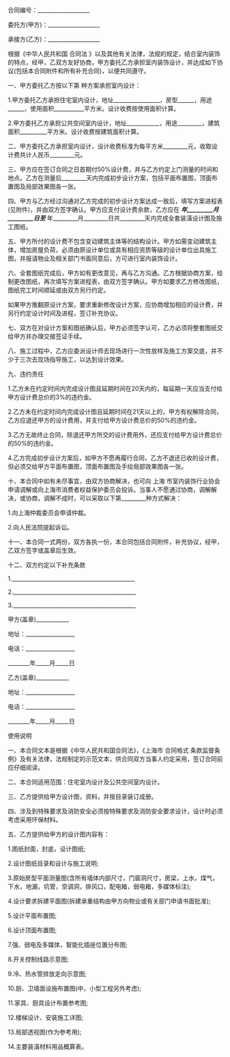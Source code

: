 
 


合同编号：___________________


委托方(甲方)：___________________


承接方(乙方)：___________________


根据《中华人民共和国
合同法
》以及其他有关法律，法规的规定，结合室内装饰的特点，经甲，乙双方友好协商，甲方委托乙方承担室内装饰设计，并达成如下协议(包括本合同附件和所有补充合同)，以便共同遵守。


一、甲方委托乙方按以下第 种方案承担室内设计：


1.甲方委托乙方承担住宅室内设计，地址_________________，房型______，用途______，使用面积___________平方米。设计收费按使用面积计算。


2.甲方委托乙方承担公共空间室内设计，地址____________，用途_________，建筑面积__________平方米。设计收费按建筑面积计算。


二、甲方委托乙方承担室内设计，设计收费标准为每平方米_________元，收取设计费共计人民币_________元。


三、甲方应在签订合同之日首期付50%设计费，并与乙方约定上门测量的时间和地点。乙方在测量后_________天内完成初步设计方案，包括平面布置图，顶面布置图及局部效果图各一张。


四、甲方与乙方经过沟通对乙方完成的初步设计方案达成一致后，填写方案进程表(见附件)，并由双方签字确认。甲方应支付设计费余款，乙方应在 _________年_________月_________日至_________ 年_________月_________日共_________天内完成全套装潢设计图及施工图纸。


五、甲方所付的设计费不包含变动建筑主体等的结构设计。甲方如需变动建筑主体，增加房屋负荷，必须由原设计单位或具有相应资质等级的设计单位出具施工图，并报请物业及相关部门书面同意后，方可进行室内装饰设计。


六、全套图纸完成后，甲方如有更改意见，再与乙方沟通。乙方根据协商方案，绘制更改图纸，再次填写方案进程表，由双方签字确认。甲方如要求乙方修改图纸，图纸完工时间顺延或由双方另行约定。


如果甲方推翻原设计方案，要求重新修改设计方案，应协商增加相应的设计费，并另行约定设计时间及进程，签订补充协议。


七、双方在对设计方案和图纸确认后，甲方必须签字认可，乙方必须将整套图纸交给甲方并办理交接签证手续。


八、施工过程中，乙方应委派设计师去现场进行一次性放样及施工方案交底，并不少于三次去现场指导施工，以达到设计效果。


九、违约责任


1.乙方未在约定时间内完成设计图且延期时间在20天内的，每延期一天应当支付给甲方设计费总价的3%的违约金。


2.乙方未在约定时间内完成设计图且延期时间在21天以上的，甲方有权解除合同，乙方应退还甲方的设计费用，并支付给甲方设计费总价的50%的违约金。


3.乙方无故终止合同，除退还甲方所交的设计费用外，还应支付给甲方设计费总价的50%的违约金。


4.乙方完成初步设计方案后，如甲方不愿再履行合同，乙方不退还已收的设计费，但必须交给甲方平面布置图，顶面布置图及手绘局部效果图各一张。


十、本合同中如有未尽事宜，由双方协商解决，也可向
上海
市室内装饰行业协会申请调解或向上海市消费者权益保护委员会投诉。当事人不愿通过协商，调解解决，或协商，调解不成时，可以采取以下第_________种方式解决：


1.向上海仲裁委员会申请仲裁。


2.向人民法院提起诉讼。


十一、本合同一式两份，双方各执一份，本合同包括合同附件，补充协议，经甲，乙双方签字或盖章后生效。


十二、双方约定以下补充条款


1._____________________________________________


2._____________________________________________


3._____________________________________________


甲方(盖章)____________


地址：__________________


电话：__________________


________年_____月_____日


乙方(盖章)____________


地址：__________________


电话：__________________


________年_____月_____日


使用说明


一、本合同文本是根据《中华人民共和国合同法》，《上海市
合同格式
条款监督条例》及有关法律，法规制定的示范文本，供合同双方当事人约定采用，签订合同前应仔细阅读。


二、本合同适用范围：住宅室内设计及公共空间室内设计。


三、乙方提供给甲方设计图，资料，并按目录装订成册。


四、涉及到特殊要求及消防安全必须按特殊要求及消防安全要求设计，设计时必须考虑采用环保材料。


五、乙方提供给甲方的设计图内容有：


1.图纸封面，封底，设计图纸;


2.设计图纸目录和设计与施工说明;


3.原始房型平面测量图(含所有墙体内部尺寸，门窗洞尺寸，房梁，上水，煤气，下水，地漏，坑管，空调洞，排风口，配电箱，弱电箱，多媒体标注);


4.设计要求拆建平面图(拆建承重结构由甲方向物业或有关部门申请书面批准);


5.设计平面布置图;


6.设计顶面布置图;


7.强、弱电及多媒体，智能化插座位置分布图;


8.开关控制线路示意图;


9.冷、热水管排放走向示意图;


10.厨、卫墙面设施布置图(中，小型工程另外考虑);


11.家具、厨具设计布置参考图;


12.楼梯设计、安装施工详图;


13.局部透视图(作为参考用);


14.主要装潢材料用品概算表。
 


 

 
 
 
 
 
  


  
 

  


  


  
 
 
 
 


